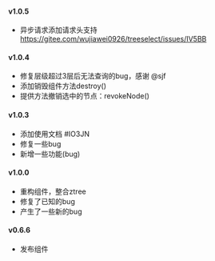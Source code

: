 
#### v1.0.5
- 异步请求添加请求头支持 https://gitee.com/wujiawei0926/treeselect/issues/IV5BB

#### v1.0.4
- 修复层级超过3层后无法查询的bug，感谢 @sjf
- 添加销毁组件方法destroy()
- 提供方法撤销选中的节点：revokeNode()

#### v1.0.3
- 添加使用文档 #IO3JN
- 修复一些bug
- 新增一些功能(bug)

#### v1.0.0
- 重构组件，整合ztree
- 修复了已知的bug
- 产生了一些新的bug

#### v0.6.6
- 发布组件
